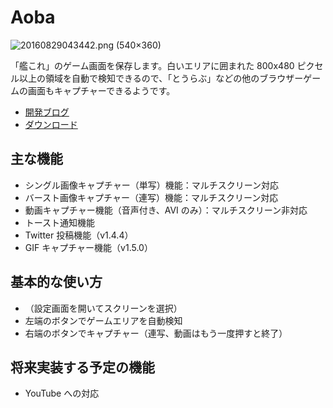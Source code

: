 # Aoba

![20160829043442.png (540×360)](https://cdn-ak.f.st-hatena.com/images/fotolife/d/daruyanagi/20160829/20160829043442.png)

「艦これ」のゲーム画面を保存します。白いエリアに囲まれた 800x480 ピクセル以上の領域を自動で検知できるので、「とうらぶ」などの他のブラウザーゲームの画面もキャプチャーできるようです。

- [開発ブログ](http://daruyanagi.jp/archive/category/Aoba)
- [ダウンロード](https://yanagi.blob.core.windows.net/aoba/setup.exe)

## 主な機能

- シングル画像キャプチャー（単写）機能：マルチスクリーン対応
- バースト画像キャプチャー（連写）機能：マルチスクリーン対応
- 動画キャプチャー機能（音声付き、AVI のみ）：マルチスクリーン非対応
- トースト通知機能
- Twitter 投稿機能（v1.4.4）
- GIF キャプチャー機能（v1.5.0）

## 基本的な使い方

+ （設定画面を開いてスクリーンを選択）
+ 左端のボタンでゲームエリアを自動検知
+ 右端のボタンでキャプチャー（連写、動画はもう一度押すと終了）

## 将来実装する予定の機能

- YouTube への対応
